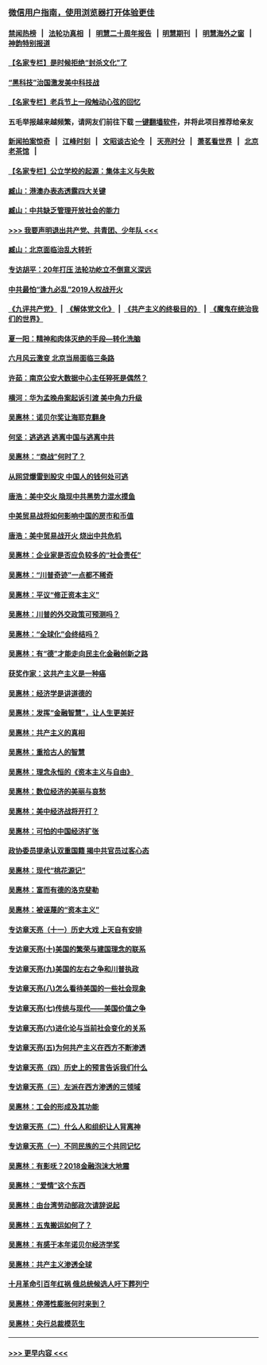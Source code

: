 ### [微信用户指南，使用浏览器打开体验更佳](https://github.com/gfw-breaker/banned-news1/blob/master/indexes/wechat-guide.md?t=0)
#### [禁闻热榜](热点新闻.md?t=0)  &nbsp;&nbsp;|&nbsp;&nbsp; [法轮功真相](https://github.com/gfw-breaker/truth/blob/master/README.md?t=0) &nbsp;&nbsp;|&nbsp;&nbsp; [明慧二十周年报告](https://github.com/gfw-breaker/mh-reports/blob/master/README.md?t=0) &nbsp;&nbsp;|&nbsp;&nbsp;[明慧期刊](https://github.com/gfw-breaker/mh-qikan) &nbsp;&nbsp;|&nbsp;&nbsp; [明慧海外之窗](https://github.com/gfw-breaker/mh-news/blob/master/README.md?t=0) &nbsp;&nbsp;|&nbsp;&nbsp; [神韵特别报道](https://github.com/gfw-breaker/mh-news/blob/master/shenyun.md?t=0)
#### [【名家专栏】是时候拒绝“封杀文化”了](../pages/nsc423/n11814093.md?t=02171702) 
#### [“黑科技”治国激发美中科技战](../pages/nsc423/n11638056.md?t=02171702) 
#### [【名家专栏】老兵节上一段触动心弦的回忆](../pages/nsc423/n11646016.md?t=02171702) 
#### 五毛举报越来越频繁，请网友们前往下载 [一键翻墙软件](https://github.com/gfw-breaker/ssr-accounts)，并将此项目推荐给亲友
#### [新闻拍案惊奇](https://github.com/gfw-breaker/banned-news1/blob/master/pages/link4.md) &nbsp;&nbsp;|&nbsp;&nbsp; [江峰时刻](https://github.com/gfw-breaker/banned-news1/blob/master/pages/link4.md) &nbsp;&nbsp;|&nbsp;&nbsp; [文昭谈古论今](https://github.com/gfw-breaker/banned-news1/blob/master/pages/link4.md) &nbsp;&nbsp;|&nbsp;&nbsp; [天亮时分](https://github.com/gfw-breaker/banned-news1/blob/master/pages/link4.md) &nbsp;&nbsp;|&nbsp;&nbsp; [萧茗看世界](https://github.com/gfw-breaker/banned-news1/blob/master/pages/link4.md) &nbsp;&nbsp;|&nbsp;&nbsp; [北京老茶馆](https://github.com/gfw-breaker/banned-news1/blob/master/pages/link4.md) &nbsp;&nbsp;|&nbsp;&nbsp; 
#### [【名家专栏】公立学校的起源：集体主义与失败](../pages/nsc423/n11601833.md?t=02171702) 
#### [臧山：港澳办表态透露四大关键](../pages/nsc423/n11421628.md?t=02171702) 
#### [臧山：中共缺乏管理开放社会的能力](../pages/nsc423/n11407457.md?t=02171702) 
#### [>>> 我要声明退出共产党、共青团、少年队 <<<](https://github.com/begood0513/goodnews/blob/master/quit/letter.md) 
#### [臧山：北京面临治乱大转折](../pages/nsc423/n11406895.md?t=02171702) 
#### [专访胡平：20年打压 法轮功屹立不倒意义深远](../pages/nsc423/n11398800.md?t=02171702) 
#### [中共最怕“逢九必乱”2019人权战开火](../pages/nsc423/n11385248.md?t=02171702) 
#### [《九评共产党》](https://github.com/begood0513/9ping.md/blob/master/README.md) &nbsp;|&nbsp; [《解体党文化》](../../../../jtdwh.md/blob/master/README.md)  &nbsp;|&nbsp; [《共产主义的终极目的》](../../../../gczydzjmd.md/blob/master/README.md) &nbsp;|&nbsp; [《魔鬼在统治我们的世界》](../../../../mgztzwmdsj.md/blob/master/README.md) 
#### [夏一阳：精神和肉体灭绝的手段—转化洗脑](../pages/nsc423/n11368250.md?t=02171702) 
#### [六月风云激变 北京当局面临三条路](../pages/nsc423/n11313668.md?t=02171702) 
#### [许茹：南京公安大数据中心主任猝死是偶然？](../pages/nsc423/n11064744.md?t=02171702) 
#### [横河：华为孟晚舟案起诉引渡 美中角力升级](../pages/nsc423/n11027230.md?t=02171702) 
#### [吴惠林：诺贝尔奖让海耶克翻身](../pages/nsc423/n10890049.md?t=02171702) 
#### [何坚：逃逃逃 逃离中国与逃离中共](../pages/nsc423/n10592891.md?t=02171702) 
#### [吴惠林：“商战”何时了？](../pages/nsc423/n10573558.md?t=02171702) 
#### [从网贷爆雷到股灾 中国人的钱何处可逃](../pages/nsc423/n10572800.md?t=02171702) 
#### [唐浩：美中交火 隐现中共黑势力混水摸鱼](../pages/nsc423/n10544040.md?t=02171702) 
#### [中美贸易战将如何影响中国的房市和币值](../pages/nsc423/n10543697.md?t=02171702) 
#### [唐浩：美中贸易战开火 烧出中共危机](../pages/nsc423/n10540126.md?t=02171702) 
#### [吴惠林：企业家是否应负较多的“社会责任”](../pages/nsc423/n10535022.md?t=02171702) 
#### [吴惠林：“川普奇迹”一点都不稀奇](../pages/nsc423/n10512808.md?t=02171702) 
#### [吴惠林：平议“修正资本主义”](../pages/nsc423/n10495724.md?t=02171702) 
#### [吴惠林：川普的外交政策可预测吗？](../pages/nsc423/n10462387.md?t=02171702) 
#### [吴惠林：“全球化”会终结吗？](../pages/nsc423/n10452838.md?t=02171702) 
#### [吴惠林：有“德”才能走向民主化金融创新之路](../pages/nsc423/n10432292.md?t=02171702) 
#### [获奖作家：这共产主义是一种癌](../pages/nsc423/n10431541.md?t=02171702) 
#### [吴惠林：经济学是讲道德的](../pages/nsc423/n10398014.md?t=02171702) 
#### [吴惠林：发挥“金融智慧”，让人生更美好](../pages/nsc423/n10375019.md?t=02171702) 
#### [吴惠林：共产主义的真相](../pages/nsc423/n10351394.md?t=02171702) 
#### [吴惠林：重拾古人的智慧](../pages/nsc423/n10337691.md?t=02171702) 
#### [吴惠林：理念永恒的《资本主义与自由》](../pages/nsc423/n10316274.md?t=02171702) 
#### [吴惠林：数位经济的美丽与哀愁](../pages/nsc423/n10292946.md?t=02171702) 
#### [吴惠林：美中经济战将开打？](../pages/nsc423/n10258825.md?t=02171702) 
#### [吴惠林：可怕的中国经济扩张](../pages/nsc423/n10219147.md?t=02171702) 
#### [政协委员提承认双重国籍 揭中共官员过客心态](../pages/nsc423/n10208809.md?t=02171702) 
#### [吴惠林：现代“桃花源记”](../pages/nsc423/n10185234.md?t=02171702) 
#### [吴惠林：富而有德的洛克斐勒](../pages/nsc423/n10142264.md?t=02171702) 
#### [吴惠林：被诬蔑的“资本主义”](../pages/nsc423/n10124816.md?t=02171702) 
#### [专访章天亮（十一）历史大戏 上天自有安排](../pages/nsc423/n10094905.md?t=02171702) 
#### [专访章天亮(十)美国的繁荣与建国理念的联系](../pages/nsc423/n10094899.md?t=02171702) 
#### [专访章天亮(九)美国的左右之争和川普执政](../pages/nsc423/n10094889.md?t=02171702) 
#### [专访章天亮(八)怎么看待美国的一些社会现象](../pages/nsc423/n10094857.md?t=02171702) 
#### [专访章天亮(七)传统与现代——美国价值之争](../pages/nsc423/n10093140.md?t=02171702) 
#### [专访章天亮(六)进化论与当前社会变化的关系](../pages/nsc423/n10092036.md?t=02171702) 
#### [专访章天亮(五)为何共产主义在西方不断渗透](../pages/nsc423/n10083620.md?t=02171702) 
#### [专访章天亮（四）历史上的预言告诉我们什么](../pages/nsc423/n10083606.md?t=02171702) 
#### [专访章天亮（三）左派在西方渗透的三领域](../pages/nsc423/n10081115.md?t=02171702) 
#### [吴惠林：工会的形成及其功能](../pages/nsc423/n10080633.md?t=02171702) 
#### [专访章天亮（二）什么人和组织让人背离神](../pages/nsc423/n10076637.md?t=02171702) 
#### [专访章天亮（一）不同民族的三个共同记忆](../pages/nsc423/n10074188.md?t=02171702) 
#### [吴惠林：有影呒？2018金融泡沫大地震](../pages/nsc423/n10040534.md?t=02171702) 
#### [吴惠林：“爱情”这个东西](../pages/nsc423/n10019423.md?t=02171702) 
#### [吴惠林：由台湾劳动部政次请辞说起](../pages/nsc423/n9979679.md?t=02171702) 
#### [吴惠林：五鬼搬运如何了？](../pages/nsc423/n9925338.md?t=02171702) 
#### [吴惠林：有感于本年诺贝尔经济学奖](../pages/nsc423/n9871883.md?t=02171702) 
#### [吴惠林：共产主义渗透全球](../pages/nsc423/n9812748.md?t=02171702) 
#### [十月革命引百年红祸 俄总统候选人吁下葬列宁](../pages/nsc423/n9810182.md?t=02171702) 
#### [吴惠林：停滞性膨胀何时来到？](../pages/nsc423/n9764136.md?t=02171702) 
#### [吴惠林：央行总裁模范生](../pages/nsc423/n9728134.md?t=02171702) 

----
#### [ >>> 更早内容 <<< ](../indexes/nsc423-earlier.md)
